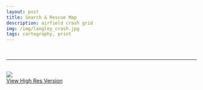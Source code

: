 ```yaml
---
layout: post
title: Search & Rescue Map
description: airfield crash grid
img: /img/langley_crash.jpg
tags: cartography, print
---
```

<br/>
<hr>

<br/>
<div class="img_row">
	<img class="col three" src="{{ site.baseurl }}/img/langley_crash.jpg"/>
</div>
<div class="col three caption">
    <a href="{{ site.baseurl l}}/img/langley_crash.jpg" target="_blank">View High Res Version</a>
</div>
